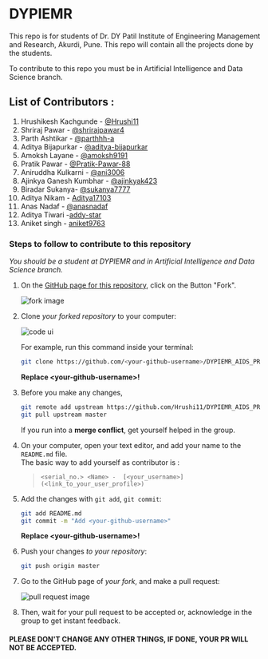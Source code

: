 # DYPIEMR
This repo is for students of Dr. DY Patil Institute of Engineering Management and Research, Akurdi, Pune.
This repo will contain all the projects done by the students.

To contribute to this repo you must be in Artificial Intelligence and Data Science branch.

## List of Contributors : <br>
1. Hrushikesh Kachgunde - [@Hrushi11](https://github.com/Hrushi11)
2. Shriraj Pawar - [@shrirajpawar4](https://github.com/shrirajpawar4)
3. Parth Ashtikar - [@parthhh-a](https://github.com/parthhh-a)
4. Aditya Bijapurkar - [@aditya-bijapurkar](https://github.com/aditya-bijapurkar)
5. Amoksh Layane - [@amoksh9191](https://github.com/amoksh9191)
6. Pratik Pawar - [@Pratik-Pawar-88](https://github.com/Pratik-Pawar-88)
7. Aniruddha Kulkarni - [@ani3006](https://github.com/ani3006)
8. Ajinkya Ganesh Kumbhar - [@ajinkyak423](https://github.com/ajinkyak423)
9. Biradar Sukanya- [@sukanya7777](https://github.com/sukanya7777)
10. Aditya Nikam - [Aditya17103](https://github.com/Aditya17103)
11. Anas Nadaf - [@anasnadaf](https://github.com/anasnadaf) 
12. Aditya Tiwari -[addy-star](https://github.com/addy-star)
13. Aniket singh - [aniket9763](https://github.com/aniket9763)

### Steps to follow to contribute to this repository

*You should be a student at DYPIEMR and in Artificial Intelligence and Data Science branch.*
   
1. On the [GitHub page for this repository](https://github.com/Hrushi11/DYPIEMR_AIDS_PROJ), click on the Button "Fork".

   ![fork image](https://help.github.com/assets/images/help/repository/fork_button.jpg)

2. Clone _your forked repository_ to your computer:

   ![code ui](https://docs.github.com/assets/images/help/repository/code-button.png)

    For example, run this command inside your terminal:

    ```bash
    git clone https://github.com/<your-github-username>/DYPIEMR_AIDS_PROJ.git
    ```

    **Replace \<your-github-username\>!**

4. Before you make any changes,

    ```bash
    git remote add upstream https://github.com/Hrushi11/DYPIEMR_AIDS_PROJ.git
    git pull upstream master
    ```

    If you run into a **merge conflict**, get yourself helped in the group.

5. On your computer, open your text editor, and add your name to the `README.md` file. <br>
   The basic way to add yourself as contributor is : 
   > `<serial_no.> <Name> -  [<your_username>](<link_to_your_user_profile>)`

6. Add the changes with `git add`, `git commit`:

    ```bash
    git add README.md
    git commit -m "Add <your-github-username>"
    ```

    **Replace \<your-github-username\>!**

7. Push your changes _to your repository_:

    ```bash
    git push origin master
    ```

8. Go to the GitHub page of _your fork_, and make a pull request:

    ![pull request image](https://help.github.com/assets/images/help/pull_requests/choose-base-and-compare-branches.png)

9. Then, wait for your pull request to be accepted or, acknowledge in the group to get instant feedback.

#### PLEASE DON'T CHANGE ANY OTHER THINGS, IF DONE, YOUR PR WILL NOT BE ACCEPTED.
    
    
